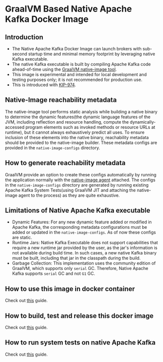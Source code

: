 # GraalVM Based Native Apache Kafka Docker Image

## Introduction
- The Native Apache Kafka Docker Image can launch brokers with sub-second startup time and minimal memory footprint by leveraging native Kafka executable.
- The native Kafka executable is built by compiling Apache Kafka code ahead-of-time using the [GraalVM native-image tool](https://www.graalvm.org/jdk21/reference-manual/native-image/).
- This image is experimental and intended for local development and testing purposes only; it is not recommended for production use.
- This is introduced with [KIP-974](https://cwiki.apache.org/confluence/display/KAFKA/KIP-974%3A+Docker+Image+for+GraalVM+based+Native+Kafka+Broker).

## Native-Image reachability metadata
The native-image tool performs static analysis while building a native binary to determine the dynamic features(the dynamic language features of the JVM, including reflection and resource handling, compute the dynamically-accessed program elements such as invoked methods or resource URLs at runtime), but it cannot always exhaustively predict all uses. 
To ensure inclusion of these elements into the native binary, reachability metadata should be provided to the native-image builder. 
These metadata configs are provided in the `native-image-configs` directory.

## How to generate reachability metadata
GraalVM provide an option to create these configs automatically by running the application normally with the [native-image agent](https://www.graalvm.org/latest/reference-manual/native-image/metadata/AutomaticMetadataCollection/) attached.
The configs in the `native-image-configs` directory are generated by running existing Apache Kafka System Tests(using GraalVM JIT and attaching the native-image agent to the process) as they are quite exhaustive.

## Limitations of Native Apache Kafka executable
- Dynamic Features: For any new dynamic feature added or modified in Apache Kafka, the corresponding metadata configurations must be added or updated in the `native-image-configs`. As of now these configs are static.
- Runtime Jars: Native Kafka Executable does not support capabilities that require a new runtime jar provided by the user, as the jar's information is not available during build time. In such cases, a new native Kafka binary must be built, including that jar in the classpath during the build.
- Garbage Collection: This implementation uses the community edition of GraalVM, which supports only `serial` GC. Therefore, Native Apache Kafka supports `serial` GC and not `G1` GC.

## How to use this image in docker container
Check out [this](../examples/README.md) guide.

## How to build, test and release this docker image
Check out [this](../README.md) guide.

## How to run system tests on native Apache Kafka
Check out [this](../../tests/README.md#running-tests-using-docker) guide.

